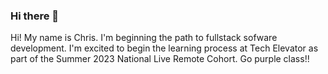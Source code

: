 ### Hi there 👋

<!--
**Chris-D-G/Chris-D-G** is a ✨ _special_ ✨ repository because its `README.md` (this file) appears on your GitHub profile.

Here are some ideas to get you started:

- 🔭 I’m currently working on ...
- 🌱 I’m currently learning ...
- 👯 I’m looking to collaborate on ...
- 🤔 I’m looking for help with ...
- 💬 Ask me about ...
- 📫 How to reach me: ...
- 😄 Pronouns: ...
- ⚡ Fun fact: ...
-->
Hi! My name is Chris. I'm beginning the path to fullstack sofware development. I'm excited to begin the learning process at Tech Elevator as part of the Summer 2023 National Live Remote Cohort. Go purple class!!
